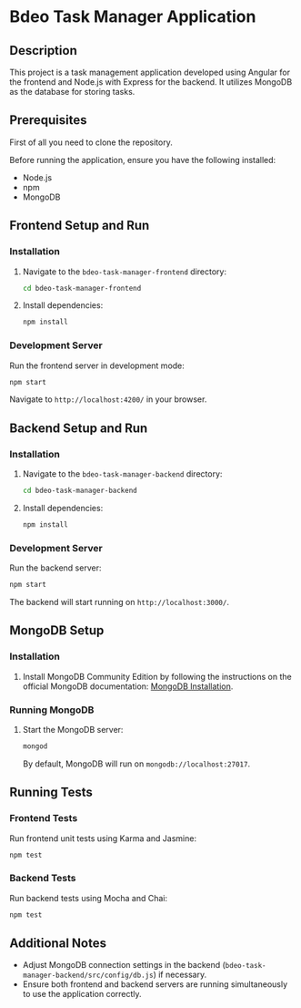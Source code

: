 # Bdeo Task Manager Application

## Description
This project is a task management application developed using Angular for the frontend and Node.js with Express for the backend. It utilizes MongoDB as the database for storing tasks.

## Prerequisites
First of all you need to clone the repository.

Before running the application, ensure you have the following installed:
- Node.js
- npm
- MongoDB

## Frontend Setup and Run

### Installation
1. Navigate to the `bdeo-task-manager-frontend` directory:
   ```bash
   cd bdeo-task-manager-frontend
   ```
2. Install dependencies:
   ```bash
   npm install
   ```

### Development Server
Run the frontend server in development mode:
   ```bash
   npm start
   ```
Navigate to `http://localhost:4200/` in your browser.

## Backend Setup and Run

### Installation
1. Navigate to the `bdeo-task-manager-backend` directory:
   ```bash
   cd bdeo-task-manager-backend
   ```
2. Install dependencies:
   ```bash
   npm install
   ```

### Development Server
Run the backend server:
   ```bash
   npm start
   ```
The backend will start running on `http://localhost:3000/`.

## MongoDB Setup

### Installation
1. Install MongoDB Community Edition by following the instructions on the official MongoDB documentation: [MongoDB Installation](https://docs.mongodb.com/manual/installation/).

### Running MongoDB
1. Start the MongoDB server:
   ```bash
   mongod
   ```
   By default, MongoDB will run on `mongodb://localhost:27017`.

## Running Tests

### Frontend Tests
Run frontend unit tests using Karma and Jasmine:
   ```bash
   npm test
   ```

### Backend Tests
Run backend tests using Mocha and Chai:
   ```bash
   npm test
   ```

## Additional Notes
- Adjust MongoDB connection settings in the backend (`bdeo-task-manager-backend/src/config/db.js`) if necessary.
- Ensure both frontend and backend servers are running simultaneously to use the application correctly.

